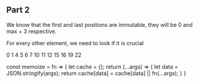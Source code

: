## Part 2

We know that the first and last positions are immutable, they will be 0 and max + 3 respective.

For every other element, we need to look if it is crucial

0 1 4 5 6 7 10 11 12 15 16 19 22




const memoize = fn => {
	let cache = {};
	return (...args) => {
		let data = JSON.stringify(args);
		return cache[data] = cache[data] || fn(...args);
	}
} 